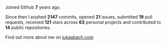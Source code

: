 Joined Github **7** years ago.

Since then I pushed **2147** commits, opened **21** issues, submitted **19** pull requests, received **121** stars across **63** personal projects and contributed to **14** public repositories.

Find out more about me on [lukasbach.com](https://lukasbach.com)

